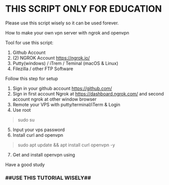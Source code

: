 <h1>THIS SCRIPT ONLY FOR EDUCATION</h1>
Please use this script wisely so it can be used forever.

How to make your own vpn server with ngrok and openvpn

Tool for use this script:

1. Github Account
2. (2) NGROK Account https://ngrok.io/
3. Putty(windows) / iTrem / Teminal (macOS & Linux)
4. Filezilla / other FTP Software

Follow this step for setup
  1. Sign in your github account https://github.com/
  2. Sign in first account Ngrok at https://dashboard.ngrok.com/ and second account ngrok at other window browser
  3. Remote your VPS with putty/terminal/iTerm & Login
  4. Use root
  >sudo su
  5. Input your vps password
  6. Install curl and openvpn
  >sudo apt update && apt install curl openvpn -y
  7. Get and install openvpn using
  >

Have a good study

<h3>##USE THIS TUTORIAL WISELY##<h3>
